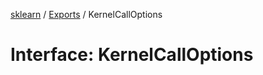 [sklearn](../readme.md) / [Exports](../modules.md) / KernelCallOptions

# Interface: KernelCallOptions
